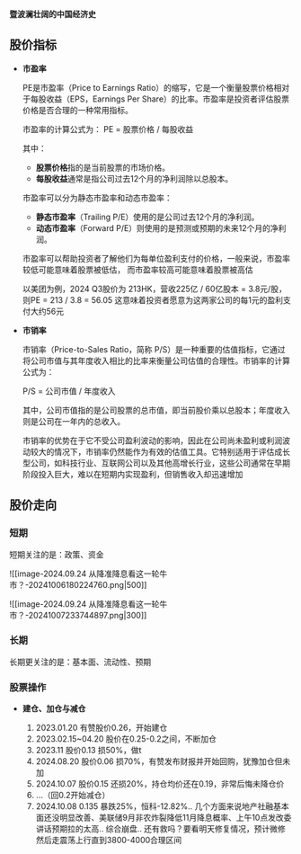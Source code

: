 
**暨波澜壮阔的中国经济史**

## 股价指标

-  **市盈率**

	PE是市盈率（Price to Earnings Ratio）的缩写，它是一个衡量股票价格相对于每股收益（EPS，Earnings  Per Share）的比率。市盈率是投资者评估股票价格是否合理的一种常用指标。
	
	市盈率的计算公式为： PE = 股票价格 / 每股收益
	
	其中：
	
	- **股票价格**指的是当前股票的市场价格。
	- **每股收益**通常是指公司过去12个月的净利润除以总股本。
	
	市盈率可以分为静态市盈率和动态市盈率：
	
	- **静态市盈率**（Trailing P/E）使用的是公司过去12个月的净利润。
	- **动态市盈率**（Forward P/E）则使用的是预测或预期的未来12个月的净利润。
	
	市盈率可以帮助投资者了解他们为每单位盈利支付的价格，一般来说，市盈率较低可能意味着股票被低估， 而市盈率较高可能意味着股票被高估
	
	以美团为例，2024 Q3股价为 213HK，营收225亿 / 60亿股本 = 3.8元/股，则PE = 213 / 3.8 = 56.05 这意味着投资者愿意为这两家公司的每1元的盈利支付大约56元

-  **市销率**

	市销率（Price-to-Sales Ratio，简称 P/S）是一种重要的估值指标，它通过将公司市值与其年度收入相比的比率来衡量公司估值的合理性。市销率的计算公式为：
	
	P/S = 公司市值 / 年度收入
	
	其中，公司市值指的是公司股票的总市值，即当前股价乘以总股本；年度收入则是公司在一年内的总收入。
	
	市销率的优势在于它不受公司盈利波动的影响，因此在公司尚未盈利或利润波动较大的情况下，市销率仍然能作为有效的估值工具。它特别适用于评估成长型公司，如科技行业、互联网公司以及其他高增长行业，这些公司通常在早期阶段投入巨大，难以在短期内实现盈利，但销售收入却迅速增加


## 股价走向

### 短期

短期关注的是：政策、资金

![[image-2024.09.24 从降准降息看这一轮牛市？-20241006180224760.png|500]]


![[image-2024.09.24 从降准降息看这一轮牛市？-20241007233744897.png|300]]



### 长期

长期更关注的是：基本面、流动性、预期



### 股票操作

-  **建仓、加仓与减仓**

	1.  2023.01.20 有赞股价0.26，开始建仓
	2.  2023.02.15~04.20 股价在0.25-0.2之间，不断加仓
	3.  2023.11 股价0.13 损50%，做t
	4.  2024.08.20 股价0.06 损70%，有赞发布财报并开始回购，犹豫加仓但未加
	5.  2024.10.07 股价0.15 还损20%，持仓均价还在0.19，非常后悔未降仓价
	6.  ...（回0.2开始减仓）
	7.  2024.10.08 0.135 暴跌25%，恒科-12.82%.. 几个方面来说地产社融基本面还没明显改善、美联储9月非农炸裂降低11月降息概率、上午10点发改委讲话预期拉的太高.. 综合崩盘..
	    还有救吗？要看明天修复情况，预计微修然后走震荡上行直到3800-4000合理区间